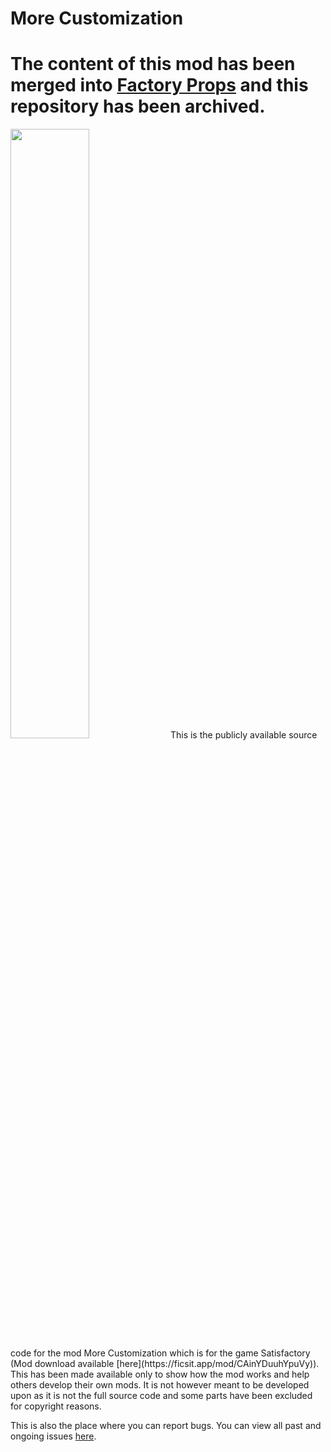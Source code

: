 # More Customization
# <b>The content of this mod has been merged into [Factory Props](https://github.com/SpaceGameDev568/Factory_Prop_Mod) and this repository has been archived.</b>
<img src="https://i.imgur.com/iAIbJIK.png" width="50%">
This is the publicly available source code for the mod More Customization which is for the game Satisfactory (Mod download available [here](https://ficsit.app/mod/CAinYDuuhYpuVy)). This has been made available only to show how the mod works and help others develop their own mods. It is not however meant to be developed upon as it is not the full source code and some parts have been excluded for copyright reasons.

This is also the place where you can report bugs. You can view all past and ongoing issues [here](https://github.com/SpaceGameDev568/More_Customization_Mod/issues).
